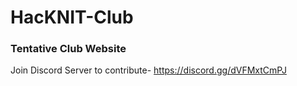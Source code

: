 # HacKNIT-Club
### Tentative Club Website

Join Discord Server to contribute-
https://discord.gg/dVFMxtCmPJ
